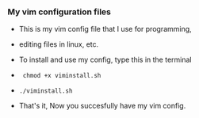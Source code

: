 ### My vim configuration files

- This is my vim config file that I use for programming,
- editing files in linux, etc.

- To install and use my config, type this in the terminal
-      chmod +x viminstall.sh
-     ./viminstall.sh

- That's it, Now you succesfully have my vim config.

